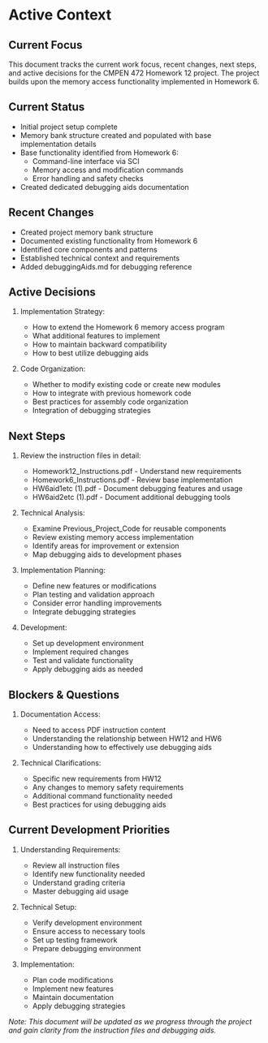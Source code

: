 # Active Context

## Current Focus
This document tracks the current work focus, recent changes, next steps, and active decisions for the CMPEN 472 Homework 12 project. The project builds upon the memory access functionality implemented in Homework 6.

## Current Status
- Initial project setup complete
- Memory bank structure created and populated with base implementation details
- Base functionality identified from Homework 6:
  - Command-line interface via SCI
  - Memory access and modification commands
  - Error handling and safety checks
- Created dedicated debugging aids documentation

## Recent Changes
- Created project memory bank structure
- Documented existing functionality from Homework 6
- Identified core components and patterns
- Established technical context and requirements
- Added debuggingAids.md for debugging reference

## Active Decisions
1. Implementation Strategy:
   - How to extend the Homework 6 memory access program
   - What additional features to implement
   - How to maintain backward compatibility
   - How to best utilize debugging aids

2. Code Organization:
   - Whether to modify existing code or create new modules
   - How to integrate with previous homework code
   - Best practices for assembly code organization
   - Integration of debugging strategies

## Next Steps
1. Review the instruction files in detail:
   - Homework12_Instructions.pdf - Understand new requirements
   - Homework6_Instructions.pdf - Review base implementation
   - HW6aid1etc (1).pdf - Document debugging features and usage
   - HW6aid2etc (1).pdf - Document additional debugging tools

2. Technical Analysis:
   - Examine Previous_Project_Code for reusable components
   - Review existing memory access implementation
   - Identify areas for improvement or extension
   - Map debugging aids to development phases

3. Implementation Planning:
   - Define new features or modifications
   - Plan testing and validation approach
   - Consider error handling improvements
   - Integrate debugging strategies

4. Development:
   - Set up development environment
   - Implement required changes
   - Test and validate functionality
   - Apply debugging aids as needed

## Blockers & Questions
1. Documentation Access:
   - Need to access PDF instruction content
   - Understanding the relationship between HW12 and HW6
   - Understanding how to effectively use debugging aids

2. Technical Clarifications:
   - Specific new requirements from HW12
   - Any changes to memory safety requirements
   - Additional command functionality needed
   - Best practices for using debugging aids

## Current Development Priorities
1. Understanding Requirements:
   - Review all instruction files
   - Identify new functionality needed
   - Understand grading criteria
   - Master debugging aid usage

2. Technical Setup:
   - Verify development environment
   - Ensure access to necessary tools
   - Set up testing framework
   - Prepare debugging environment

3. Implementation:
   - Plan code modifications
   - Implement new features
   - Maintain documentation
   - Apply debugging strategies

*Note: This document will be updated as we progress through the project and gain clarity from the instruction files and debugging aids.* 
